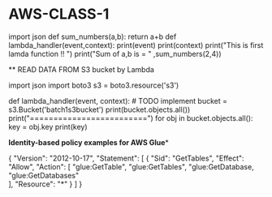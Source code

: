 # AWS-CLASS-1
import json
def sum_numbers(a,b):
     return a+b
def lambda_handler(event,context):
    print(event)
    print(context)
    print("This is first lamda function !! ")
    print("Sum of a,b is = " ,sum_numbers(2,4))

** READ DATA FROM S3 bucket by Lambda

import json
import boto3
s3 = boto3.resource('s3')

def lambda_handler(event, context):
    # TODO implement
    bucket = s3.Bucket('batch1s3bucket')
    print(bucket.objects.all())
    print("=========================")
    for obj in bucket.objects.all():
        key = obj.key
        print(key)


******Identity-based policy examples for AWS Glue*******

{
  "Version": "2012-10-17",
  "Statement": [
    {
      "Sid": "GetTables",
      "Effect": "Allow",
      "Action": [
        "glue:GetTable",
        "glue:GetTables",
	"glue:GetDatabase,
        "glue:GetDatabases"        
      ],
      "Resource": "*"
    }
  ]
}
